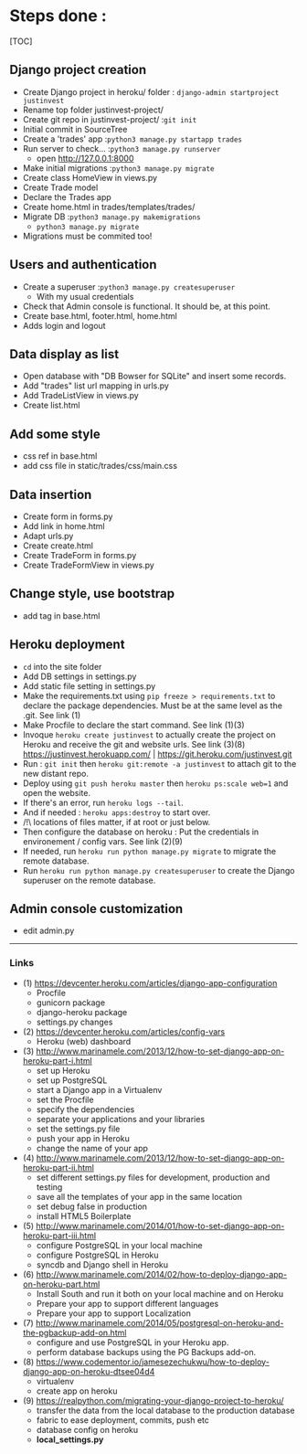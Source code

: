 # Steps done :

[TOC]

## Django project creation
- Create Django project in heroku/ folder : `django-admin startproject justinvest`
- Rename top folder justinvest-project/
- Create git repo in justinvest-project/ :`git init`
- Initial commit in SourceTree
- Create a 'trades' app :`python3 manage.py startapp trades`
- Run server to check... :`python3 manage.py runserver`
  - open http://127.0.0.1:8000
- Make initial migrations :`python3 manage.py migrate`
- Create class HomeView in views.py
- Create Trade model
- Declare the Trades app
- Create home.html in trades/templates/trades/
- Migrate DB :`python3 manage.py makemigrations`
  - `python3 manage.py migrate`
- Migrations must be commited too!  

## Users and authentication
- Create a superuser :`python3 manage.py createsuperuser`
  - With my usual credentials
- Check that Admin console is functional. It should be, at this point.
- Create base.html, footer.html, home.html
- Adds login and logout

## Data display as list
- Open database with "DB Bowser for SQLite" and insert some records.
- Add "trades" list url mapping in urls.py
- Add TradeListView in views.py
- Create list.html

## Add some style
- css ref in base.html
- add css file in static/trades/css/main.css

## Data insertion
- Create form in forms.py
- Add link in home.html
- Adapt urls.py
- Create create.html
- Create TradeForm in forms.py
- Create TradeFormView in views.py

## Change style, use bootstrap
- add tag in base.html

## Heroku deployment
- `cd` into the site folder
- Add DB settings in settings.py
- Add static file setting in settings.py
- Make the requirements.txt using `pip freeze > requirements.txt` to declare the package dependencies. Must be at the same level as the .git. See link (1)
- Make Procfile to declare the start command. See link (1)(3)
- Invoque `heroku create justinvest` to actually create the project on Heroku and receive the git and website urls. See link (3)(8)
https://justinvest.herokuapp.com/ | https://git.heroku.com/justinvest.git
- Run : `git init` then `heroku git:remote -a justinvest` to attach git to the new distant repo.
- Deploy using `git push heroku master` then `heroku ps:scale web=1` and open the website.
- If there's an error, run `heroku logs --tail`.
- And if needed : `heroku apps:destroy` to start over.
- /!\ locations of files matter, if at root or just below.
- Then configure the database on heroku : Put the credentials in environement / config vars. See link (2)(9)
- If needed, run `heroku run python manage.py migrate` to migrate the remote database.
- Run `heroku run python manage.py createsuperuser` to create the Django superuser on the remote database.


## Admin console customization
- edit admin.py

---------------

### Links
- (1) https://devcenter.heroku.com/articles/django-app-configuration
    - Procfile
    - gunicorn package
    - django-heroku package
    - settings.py changes
- (2) https://devcenter.heroku.com/articles/config-vars
    - Heroku (web) dashboard
- (3) http://www.marinamele.com/2013/12/how-to-set-django-app-on-heroku-part-i.html
    - set up Heroku
    - set up PostgreSQL
    - start a Django app in a Virtualenv
    - set the Procfile
    - specify the dependencies
    - separate your applications and your libraries
    - set the settings.py file
    - push your app in Heroku
    - change the name of your app
- (4) http://www.marinamele.com/2013/12/how-to-set-django-app-on-heroku-part-ii.html
    - set different settings.py files for development, production and testing
    - save all the templates of your app in the same location
    - set debug false in production
    - install HTML5 Boilerplate
- (5) http://www.marinamele.com/2014/01/how-to-set-django-app-on-heroku-part-iii.html
    - configure PostgreSQL in your local machine
    - configure PostgreSQL in Heroku
    - syncdb and Django shell in Heroku
- (6) http://www.marinamele.com/2014/02/how-to-deploy-django-app-on-heroku-part.html
    - Install South and run it both on your local machine and on Heroku
    - Prepare your app to support different languages
    - Prepare your app to support Localization
- (7) http://www.marinamele.com/2014/05/postgresql-on-heroku-and-the-pgbackup-add-on.html
    - configure and use PostgreSQL in your Heroku app.
    - perform database backups using the PG Backups add-on.
- (8) https://www.codementor.io/jamesezechukwu/how-to-deploy-django-app-on-heroku-dtsee04d4
    - virtualenv
    - create app on heroku
- (9) https://realpython.com/migrating-your-django-project-to-heroku/
    - transfer the data from the local database to the production database
    - fabric to ease deployment, commits, push etc
    - database config on heroku
    - __local_settings.py__
